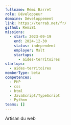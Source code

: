 ```yaml
---
fullname: Rémi Barret
role: Développeur
domaine: Développement
link: https://terrab.net/fr/
github: Remi81
missions:
  - start: 2023-09-19
    end: 2024-12-30
    status: independent
    employer: Malt
    startups:
      - aides-territoires
startups:
  - aides-territoires
memberType: beta
competences:
  - PHP
  - css
  - html
  - JavaScript/TypeScript
  - Python
teams: []
---
```

Artisan du web